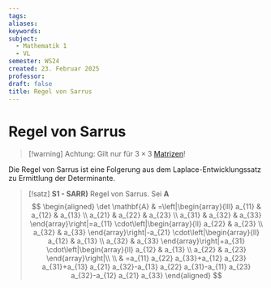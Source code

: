 ```yaml
---
tags: 
aliases: 
keywords: 
subject:
  - Mathematik 1
  - VL
semester: WS24
created: 23. Februar 2025
professor:
draft: false
title: Regel von Sarrus
---
```

 

# Regel von Sarrus

> [!warning] Achtung: Gilt nur für $3\times 3$ [Matrizen](Matrix.md)!

Die Regel von Sarrus ist eine Folgerung aus dem Laplace-Entwicklungssatz zu Ermittlung der Determinante.

> [!satz] **S1 - SARR)** Regel von Sarrus. Sei $\mathbf{A}$
> $$
> \begin{aligned}
> \det \mathbf{A}  & =\left|\begin{array}{lll}
> a_{11} & a_{12} & a_{13} \\
> a_{21} & a_{22} & a_{23} \\
> a_{31} & a_{32} & a_{33}
> \end{array}\right|=a_{11} \cdot\left|\begin{array}{ll}
> a_{22} & a_{23} \\ a_{32} & a_{33}
> \end{array}\right|-a_{21} \cdot\left|\begin{array}{ll}
> a_{12} & a_{13} \\ a_{32} & a_{33}
> \end{array}\right|+a_{31} \cdot\left|\begin{array}{ll}
> a_{12} & a_{13} \\ a_{22} & a_{23}
> \end{array}\right|\\ \\
> & =a_{11} a_{22} a_{33}+a_{12} a_{23} a_{31}+a_{13} a_{21} a_{32}-a_{13} a_{22} a_{31}-a_{11} a_{23} a_{32}-a_{12} a_{21} a_{33}
> \end{aligned}
> $$